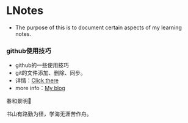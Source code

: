 # LNotes
- The purpose of this is to document certain aspects of my learning notes.

### github使用技巧

- github的一些使用技巧
- git的文件添加、删除、同步。
- 详情：[Click there](tips_github/tips_github.md)
- more info：[My blog](lancit.top)

春和景明🌸

书山有路勤为径，学海无涯苦作舟。
